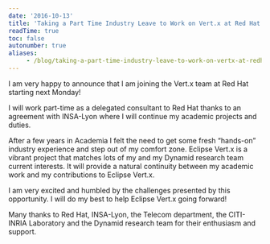 ```yaml
---
date: '2016-10-13'
title: 'Taking a Part Time Industry Leave to Work on Vert.x at Red Hat'
readTime: true
toc: false
autonumber: true
aliases:
     - /blog/taking-a-part-time-industry-leave-to-work-on-vertx-at-redhat
---
```


I am very happy to announce that I am joining the Vert.x team at Red Hat starting next Monday!

I will work part-time as a delegated consultant to Red Hat thanks to an agreement with INSA-Lyon where I will continue my academic projects and duties.

After a few years in Academia I felt the need to get some fresh “hands-on” industry experience and step out of my comfort zone. Eclipse Vert.x is a vibrant project that matches lots of my and my Dynamid research team current interests. It will provide a natural continuity between my academic work and my contributions to Eclipse Vert.x.

I am very excited and humbled by the challenges presented by this opportunity. I will do my best to help Eclipse Vert.x going forward!

Many thanks to Red Hat, INSA-Lyon, the Telecom department, the CITI-INRIA Laboratory and the Dynamid research team for their enthusiasm and support.
